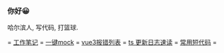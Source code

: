 ### 你好😀

哈尔滨人, 写代码, 打篮球.

= [工作笔记](https://github.com/any86/Notes/issues)   = [一键mock](https://any86.github.io/be-mock) = [vue3报错列表](https://github.com/any86/vue-error/issues) = [ts 更新日志速读](https://github.com/any86/ts-log-cn) = [常用短代码](https://github.com/any86/my) =

<!-- [![any86's github stats](https://github-readme-stats.vercel.app/api?username=any86&show_icons=true&hide_border=true)](https://github.com/any86/) -->
